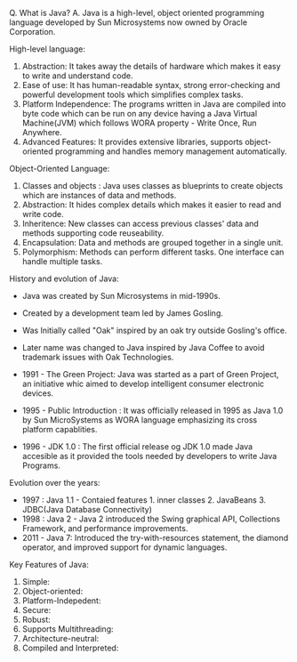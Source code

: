 Q. What is Java?
A. Java is a high-level, object oriented programming language developed by Sun Microsystems now owned by Oracle Corporation.

High-level language:
1. Abstraction: It takes away the details of hardware which makes it easy to write and understand code.
2. Ease of use: It has human-readable syntax, strong error-checking and powerful development tools which simplifies complex tasks.
3. Platform Independence: The programs written in Java are compiled into byte code which can be run on any device having a
                          Java Virtual Machine(JVM) which follows WORA property - Write Once, Run Anywhere.
4.  Advanced Features: It provides extensive libraries, supports object-oriented programming and handles memory management automatically.


Object-Oriented Language:
1. Classes and objects : Java uses classes as blueprints to create objects which are instances of data and methods.
2. Abstraction: It hides complex details which makes it easier to read and write code.
3. Inheritence: New classes can access previous classes' data and methods supporting code reuseability.
4. Encapsulation: Data and methods are grouped together in a single unit.
5. Polymorphism: Methods can perform different tasks. One interface can handle multiple tasks.

History and evolution of Java:
- Java was created by Sun Microsystems in mid-1990s.
- Created by a development team led by James Gosling.
- Was Initially called "Oak" inspired by an oak try outside Gosling's office.
- Later name was changed to Java inspired by Java Coffee to avoid trademark issues with Oak Technologies.


- 1991 - The Green Project: Java was started as a part of Green Project, an initiative whic aimed to develop intelligent consumer electronic devices.
- 1995 - Public Introduction : It was officially released in 1995 as Java 1.0 by Sun MicroSystems as WORA language emphasizing its cross platform capablities.
- 1996  - JDK 1.0 : The first official release og JDK 1.0 made Java accesible as it provided the tools needed by developers to write Java Programs.

Evolution over the years:

- 1997 : Java 1.1 - Contaied features 1. inner classes 2. JavaBeans 3. JDBC(Java Database Connectivity)
- 1998 : Java 2 - Java 2 introduced the Swing graphical API, Collections Framework, and performance improvements.
- 2011 - Java 7: Introduced the try-with-resources statement, the diamond operator, and improved support for dynamic languages.

Key Features of Java:

1. Simple:
2. Object-oriented:
3. Platform-Indepedent:
4. Secure:
5. Robust:
6. Supports Multithreading:
7. Architecture-neutral:
8. Compiled and Interpreted:
